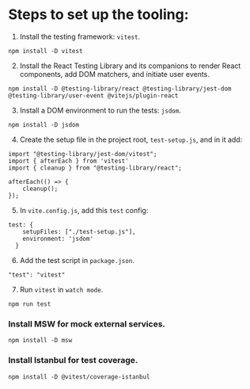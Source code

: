 # Steps to set up the tooling:

1. Install the testing framework: `vitest`.
```
npm install -D vitest
```

2. Install the React Testing Library and its companions to render React components, add DOM matchers, and initiate user events.
```
npm install -D @testing-library/react @testing-library/jest-dom @testing-library/user-event @vitejs/plugin-react
```

3. Install a DOM environment to run the tests: `jsdom`.
```
npm install -D jsdom
```

4. Create the setup file in the project root, `test-setup.js`, and in it add:
```
import "@testing-library/jest-dom/vitest";
import { afterEach } from 'vitest'
import { cleanup } from "@testing-library/react";

afterEach(() => {
    cleanup();
});
```

5. In `vite.config.js`, add this `test` config:
```
test: {
    setupFiles: ["./test-setup.js"],
    environment: 'jsdom'
  }
```

6. Add the test script in `package.json`.
```
"test": "vitest"
```

7. Run `vitest` in `watch mode`.
```
npm run test
```


### Install MSW for mock external services. 
```
npm install -D msw
```

### Install Istanbul for test coverage.

```
npm install -D @vitest/coverage-istanbul
```
